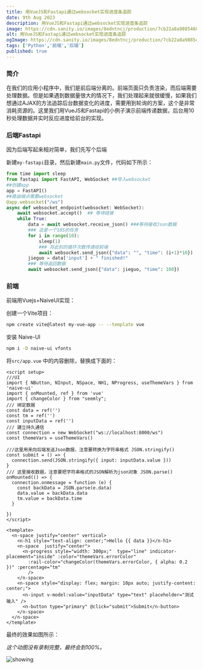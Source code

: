 ```yaml
---
title: 用VueJS和Fastapi通过websocket实现进度条追踪
date: 9th Aug 2023
description: 用VueJS和Fastapi通过websocket实现进度条追踪
image: https://cdn.sanity.io/images/8edntncj/production/7cb22a8a9885468d96662f6ece61ceb2bc95666d-500x300.png
alt: 用VueJS和Fastapi通过websocket实现进度条追踪
ogImage: https://cdn.sanity.io/images/8edntncj/production/7cb22a8a9885468d96662f6ece61ceb2bc95666d-500x300.png
tags: ['Python','前端','后端']
published: true
---
```


### 简介

在我们的应用小程序中，我们是前后端分离的。前端页面只负责渲染，而后端需要处理数据。但是如果遇到数据量很大的情况下，我们处理起来就很缓慢，如果我们想通过AJAX的方法追踪后台数据变化的进度，需要用到轮询的方案，这个是非常消耗资源的。这里我们用VueJS和Fastapi的小例子演示前端传递数据，后台用10秒处理数据并实时反应进度给前台的实现。

### 后端Fastapi

因为后端写起来相对简单，我们先写个后端

新建`my-fastapi`目录，然后新建`main.py`文件，代码如下所示：

```python
from time import sleep
from fastapi import FastAPI, WebSocket ##导入websocket
##创建app
app = FastAPI()
##路由端点需要websocket
@app.websocket("/ws")
async def websocket_endpoint(websocket: WebSocket):
    await websocket.accept()  ## 等待链接
    while True:
        data = await websocket.receive_json() ###等待接收Json数据
        ### 这是一个10S的任务
        for i in range(10): 
            sleep(1)
            ### 将此刻的循环次数传递给前端
            await websocket.send_json({"data": "", "time": (i+1)*10}) 
        jieguo = data['input'] + " finished!"
        ### 等待返回数据
        await websocket.send_json({"data": jieguo, "time": 100})
```

### 前端

前端用Vuejs+NaiveUI实现：

创建一个Vite项目：

```bash
npm create vite@latest my-vue-app -- --template vue
```

安装 Naive-UI

```bash
npm i -D naive-ui vfonts
```

将`src/app.vue` 中的内容删除，替换成下面的：

```vue
<script setup>
///UI
import { NButton, NInput, NSpace, NH1, NProgress, useThemeVars } from 'naive-ui'
import { onMounted, ref } from 'vue'
import { changeColor } from "seemly";
/// 绑定数据
const data = ref('')
const tm = ref('')
const inputData = ref('')
/// 建立持久通信
const connection = new WebSocket("ws://localhost:8000/ws")
const themeVars = useThemeVars()

///这里用来向后端发送Json数据，注意要转换为字符串格式 JSON.stringify()
const submit = () => {
  connection.send(JSON.stringify({ input: inputData.value }))
}
/// 这里接收数据，注意要把字符串格式的JSON解析为json对象 JSON.parse()
onMounted(() => {
  connection.onmessage = function (e) {
    const backData = JSON.parse(e.data)
    data.value = backData.data
    tm.value = backData.time
  }

})
</script>

<template>
  <n-space justify="center" vertical>
    <n-h1 style="text-align: center;">Hello {{ data }}</n-h1>
    <n-space  justify="center">
      <n-progress style="width: 300px;"  type="line" indicator-placement="inside" :color="themeVars.errorColor"
        :rail-color="changeColor(themeVars.errorColor, { alpha: 0.2 })" :percentage="tm" 
        />
    </n-space>
    <n-space style="display: flex; margin: 10px auto; justify-content: center;">
      <n-input v-model:value="inputData" type="text" placeholder="测试输入" />
      <n-button type="primary" @click="submit">Submit</n-button>
    </n-space>
  </n-space>
</template>
```

最终的效果如图所示：

*这个动图没有录制完整，最终会到100%。*

![showing](https://picshack.net/ib/Psoo0yimK7.gif)